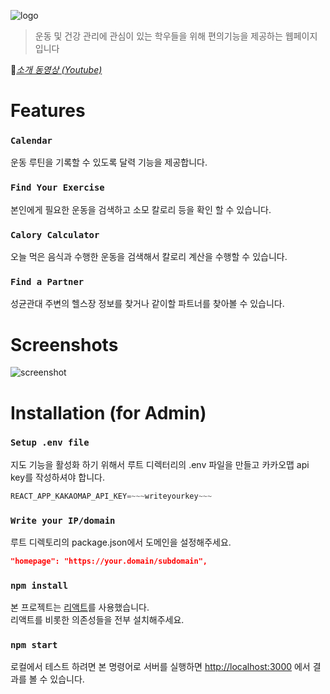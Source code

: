 ![logo](https://i.ibb.co/PMd12pf/png.png)
>운동 및 건강 관리에 관심이 있는 학우들을 위해 편의기능을 제공하는 웹페이지입니다

:muscle:<i>[소개 동영상 (Youtube)](https://youtube.com)</i>

# Features
### `Calendar`
운동 루틴을 기록할 수 있도록 달력 기능을 제공합니다.
### `Find Your Exercise`
본인에게 필요한 운동을 검색하고 소모 칼로리 등을 확인 할 수 있습니다.
### `Calory Calculator`
오늘 먹은 음식과 수행한 운동을 검색해서 칼로리 계산을 수행할 수 있습니다.
### `Find a Partner`
성균관대 주변의 헬스장 정보를 찾거나 같이할 파트너를 찾아볼 수 있습니다.

# Screenshots
![screenshot](https://i.ibb.co/8xHwLgw/map.png)

# Installation (for Admin)
### `Setup .env file`
지도 기능을 활성화 하기 위해서 루트 디렉터리의 .env 파일을 만들고 카카오맵 api key를 작성하셔야 합니다.
```javascript
REACT_APP_KAKAOMAP_API_KEY=~~~writeyourkey~~~
```

### `Write your IP/domain`
루트 디렉토리의 package.json에서 도메인을 설정해주세요.
```json
"homepage": "https://your.domain/subdomain",
```
### `npm install`
본 프로젝트는 [리액트](https://github.com/facebook/create-react-app)를 사용했습니다.\
 리액트를 비롯한 의존성들을 전부 설치해주세요.
### `npm start`

로컬에서 테스트 하려면 본 명령어로 서버를 실행하면
[http://localhost:3000](http://localhost:3000) 에서 결과를 볼 수 있습니다.

